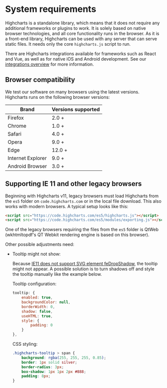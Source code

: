 System requirements
===

Highcharts is a standalone library, which means that it does not require any additional frameworks or plugins to work. It is solely based on native browser technologies, and all core functionality runs in the browser. As it is a front-end library, Highcharts can be used with any server that can serve static files. It needs only the core `highcharts.js` script to run.

There are Highcharts integrations available for frameworks such as React and Vue, as well as for native iOS and Android development. See our [integrations overview](https://www.highcharts.com/integrations/) for more information.

Browser compatibility
---------------------

We test our software on many browsers using the latest versions. Highcharts runs on the following browser versions:

|Brand|Versions supported|
|--- |--- |
|Firefox|2.0 +|
|Chrome|1.0 +|
|Safari|4.0 +|
|Opera|9.0 +|
|Edge|12.0 +|
|Internet Explorer|9.0 +|
|Android Browser|3.0 +|

Supporting IE 11 and other legacy browsers
-----------------

Beginning with Highcharts v11, legacy browsers must load Highcharts from the `es5` folder on `code.highcharts.com` or in the local file download. This also works with modern browsers. A typical setup looks like this:

```html
<script src="https://code.highcharts.com/es5/highcharts.js"></script>
<script src="https://code.highcharts.com/es5/modules/exporting.js"></script>
```

One of the legacy browsers requiring the files from the `es5` folder is QtWeb (wkhtmltopdf's QT Webkit rendering engine is based on this browser).

Other possible adjustments need:

- Tooltip might not show:

    Because [IE11 does not support SVG element feDropShadow](https://caniuse.com/mdn-svg_elements_fedropshadow), the tooltip might not appear. A possible solution is to turn shadows off and style the tooltip manually like the example below.

    Tooltip configuration:

    ```javascript
    tooltip: {
        enabled: true,
        backgroundColor: null,
        borderWidth: 0,
        shadow: false,
        useHTML: true,
        style: {
            padding: 0
        }
    },
    ```

    CSS styling:

    ```css
    .highcharts-tooltip > span {
        background: rgba(255, 255, 255, 0.85);
        border: 1px solid silver;
        border-radius: 3px;
        box-shadow: 1px 1px 2px #888;
        padding: 8px;
    }
    ```
